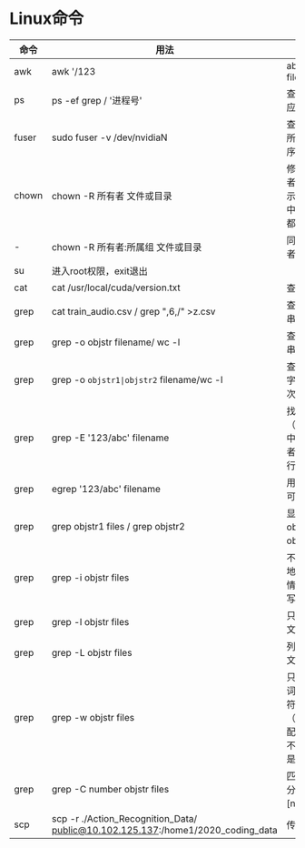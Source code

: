 Linux命令
========
命令|用法|含义
----|----|----
awk|awk '/123|abc/' filename   | awk 的实现方式
ps|ps -ef grep / '进程号' |查看进程所对应的的宿主
fuser|sudo fuser -v /dev/nvidiaN |查看N号显卡所有运行的程序
chown|chown -R 所有者 文件或目录 |修改文件所有者 -R 选项表示连同子目录中的所有文件都更改所有者 
-|chown -R 所有者:所属组 文件或目录 |同时更改所有者和所属组
su| 进入root权限，exit退出
cat| cat /usr/local/cuda/version.txt |查看cuda版本
grep| cat train_audio.csv / grep ",6,/" >z.csv |查找指定字符串
grep| grep -o objstr filename/ wc -l |查找指定字符串出现的次数
grep| grep -o `objstr1\|objstr2` filename/wc -l |查找多种指定字符串出现的次数
grep|grep -E '123/abc' filename  | 找出文件（filename）中包含123或者包含abc的行
grep|egrep '123/abc' filename    | 用egrep同样可以实现
grep|grep objstr1 files / grep objstr2 |显示既匹配 objstr1 又匹配 objstr2 的行。
grep|grep -i objstr files   |不区分大小写地搜索。默认情况区分大小写，
grep|grep -l objstr files   |只列出匹配的文件名，
grep|grep -L objstr files   |列出不匹配的文件名，
grep|grep -w objstr files  |只匹配整个单词，而不是字符串的一部分（如匹配‘magic’，而不是‘magical’），
grep|grep -C number objstr files |匹配的上下文分别显示[number]行，
scp |scp -r ./Action_Recognition_Data/ public@10.102.125.137:/home1/2020_coding_data|传输文件
